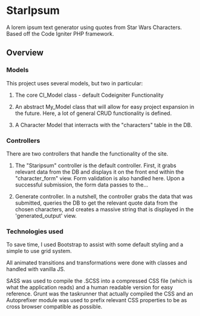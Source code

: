 # StarIpsum

A lorem ipsum text generator using quotes from Star Wars Characters. Based off the Code Igniter PHP framework. 

## Overview

### Models

This project uses several models, but two in particular:

1) The core CI_Model class - default Codeigniter Functionality

2) An abstract My_Model class that will allow for easy project expansion in the future. Here, a lot of general CRUD functionality is defined.

3) A Character Model that interracts with the "characters" table in the DB.

### Controllers

There are two controllers that handle the functionality of the site. 

1) The "Staripsum" controller is the default controller. First, it grabs relevant data from the DB and displays it on the front end within the "character_form" view. Form validation is also handled here. Upon a successful submission, the form data passes to the...

2) Generate controller. In a nutshell, the controller grabs the data that was submitted, queries the DB to get the relevant quote data from the chosen characters, and creates a massive string that is displayed in the 'generated_output' view.

### Technologies used

To save time, I used Bootstrap to assist with some default styling and a simple to use grid system.

All animated transitions and transformations were done with classes and handled with vanilla JS.

SASS was used to compile the .SCSS into a compressed CSS file (which is what the application reads) and a human readable version for easy reference. Grunt was the taskrunner that actually compiled the CSS and an Autoprefixer module was used to prefix relevant CSS properties to be as cross browser compatible as possible.